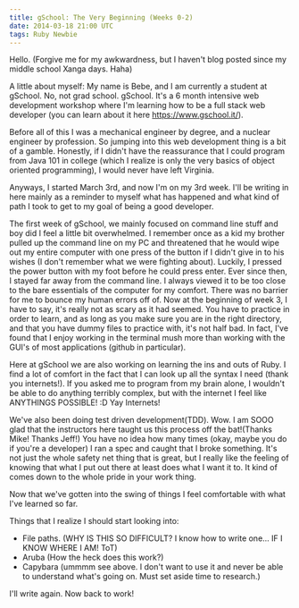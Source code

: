 ```yaml
---
title: gSchool: The Very Beginning (Weeks 0-2)
date: 2014-03-18 21:00 UTC
tags: Ruby Newbie
---
```


Hello. (Forgive me for my awkwardness, but I haven't blog posted since my middle school Xanga days. Haha)

A little about myself: My name is Bebe, and I am currently a student at gSchool.
No, not grad school. gSchool. It's a 6 month intensive web development workshop where I'm learning how to be a full stack web developer (you can learn about it here https://www.gschool.it/).

Before all of this I was a mechanical engineer by degree, and a nuclear engineer by profession. So jumping into this web development thing is a bit of a gamble. Honestly, if I didn't have the reassurance that I could program from Java 101 in college (which I realize is only the very basics of object oriented programming), I would never have left Virginia.


Anyways, I started March 3rd, and now I'm on my 3rd week. I'll be writing in here mainly as a reminder to myself what has happened and what kind of path I took to get to my goal of being a good developer.


The first week of gSchool, we mainly focused on command line stuff and boy did I feel a little bit overwhelmed. I remember once as a kid my brother pulled up the command line on my PC and threatened that he would wipe out my entire computer with one press of the button if I didn't give in to his wishes (I don't remember what we were fighting about). Luckily, I pressed the power button with my foot before he could press enter. Ever since then, I stayed far away from the command line. I always viewed it to be too close to the bare essentials of the computer for my comfort. There was no barrier for me to bounce my human errors off of.
Now at the beginning of week 3, I have to say, it's really not as scary as it had seemed. You have to practice in order to learn, and as long as you make sure you are in the right directory, and that you have dummy files to practice with, it's not half bad. In fact, I've found that I enjoy working in the terminal mush more than working with the GUI's of most applications (github in particular).

Here at gSchool we are also working on learning the ins and outs of Ruby. I find a lot of comfort in the fact that I can look up all the syntax I need (thank you internets!). If you asked me to program from my brain alone, I wouldn't be able to do anything terribly complex, but with the internet I feel like ANYTHINGS POSSIBLE! :D Yay Internets!

We've also been doing test driven development(TDD). Wow. I am SOOO glad that the instructors here taught us this process off the bat!(Thanks Mike! Thanks Jeff!) You have no idea how many times (okay, maybe you do if you're a developer) I ran a spec and caught that I broke something. It's not just the whole safety net thing that is great, but I really like the feeling of knowing that what I put out there at least does what I want it to. It kind of comes down to the whole pride in your work thing.

Now that we've gotten into the swing of things I feel comfortable with what I've learned so far.



Things that I realize I should start looking into:
- File paths. (WHY IS THIS SO DIFFICULT? I know how to write one... IF I KNOW WHERE I AM! ToT)
- Aruba (How the heck does this work?)
- Capybara (ummmm see above. I don't want to use it and never be able to understand what's going on. Must set aside time to research.)



I'll write again. Now back to work!